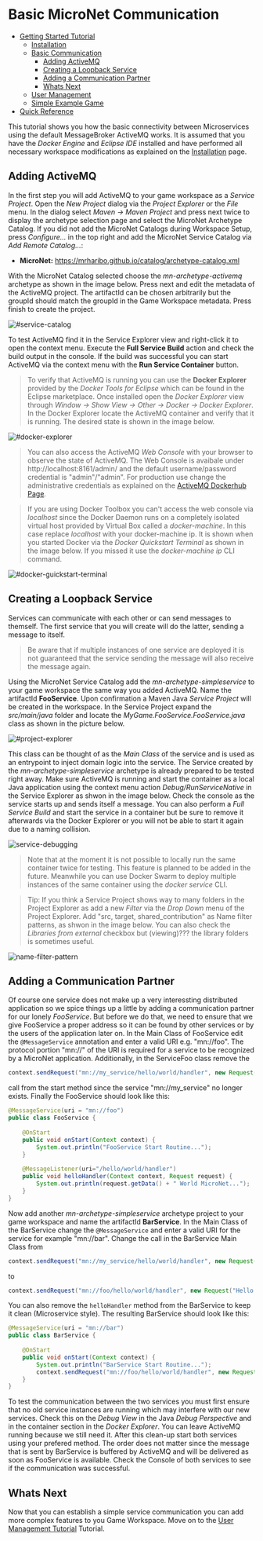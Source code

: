 # Basic MicroNet Communication

- [Getting Started Tutorial](../index.md)
  - [Installation](../gettingstarted/index.md)
  - [Basic Communication](../communicationtutorial/index.md)
    - [Adding ActiveMQ](#adding-activemq)
    - [Creating a Loopback Service](#creating-a-loopback-service)
    - [Adding a Communication Partner](#adding-a-communication-partner)
    - [Whats Next](#whats-next)
  - [User Management](../usermanagement/index.md)
  - [Simple Example Game](../tutorial/index.md)
- [Quick Reference](../quickreference/index.md)

This tutorial shows you how the basic connectivity between Microservices using the default MessageBroker ActiveMQ works. It is assumed that you have the *Docker Engine* and *Eclipse IDE* installed and have performed all necessary workspace modifications as explained on the [Installation](../gettingstarted/index.md) page.

## Adding ActiveMQ

In the first step you will add ActiveMQ to your game workspace as a *Service Project*. Open the *New Project* dialog via the *Project Explorer* or the *File* menu. In the dialog select *Maven -> Maven Project* and press next twice to display the archetype selection page and select the MicroNet Archetype Catalog. If you did not add the MicroNet Catalogs during Workspace Setup, press *Configure...* in the top right and add the MicroNet Service Catalog via *Add Remote Catalog...*:

- **MicroNet:** https://mrharibo.github.io/catalog/archetype-catalog.xml

With the MicroNet Catalog selected choose the *mn-archetype-activemq* archetype as shown in the image below. Press next and edit the metadata of the ActiveMQ project. The artifactId can be chosen arbitrarily but the groupId should match the groupId in the Game Workspace metadata. Press finish to create the project.

![#service-catalog](ServiceCatalog.PNG "MicroNet Service Catalog")

To test ActiveMQ find it in the Service Explorer view and right-click it to open the context menu. Execute the **Full Service Build** action and check the build output in the console. If the build was successful you can start ActiveMQ via the context menu with the **Run Service Container** button.

> To verify that ActiveMQ is running you can use the **Docker Explorer** provided by the *Docker Tools for Eclipse* which can be found in the Eclipse marketplace. Once installed open the *Docker Explorer* view through *Window -> Show View -> Other -> Docker -> Docker Explorer*. In the Docker Explorer locate the ActiveMQ container and verify that it is running. The desired state is shown in the image below.

![#docker-explorer](DockerExplorer.PNG "Docker Explorer from the Docker Tools for Eclipse")

> You can also access the ActiveMQ *Web Console* with your browser to observe the state of ActiveMQ. The Web Console is avaibale under http://localhost:8161/admin/ and the default username/password credential is "admin"/"admin". For production use change the administrative credentials as explained on the [ActiveMQ Dockerhub Page](https://hub.docker.com/r/webcenter/activemq/).

> If you are using Docker Toolbox you can't access the web console via *localhost* since the Docker Daemon runs on a completely isolated virtual host provided by Virtual Box called a *docker-machine*. In this case replace *localhost* with your docker-machine ip. It is shown when you started Docker via the *Docker Quickstart Terminal* as shown in the image below. If you missed it use the *docker-machine ip* CLI command.

![#docker-guickstart-terminal](DockerMachineTerminal.PNG "Docker Machine Startup")

## Creating a Loopback Service

Services can communicate with each other or can send messages to themself. The first service that you will create will do the latter, sending a message to itself.

> Be aware that if multiple instances of one service are deployed it is not guaranteed that the service sending the message will also receive the message again.

Using the MicroNet Service Catalog add the *mn-archetype-simpleservice* to your game workspace the same way you added ActiveMQ. Name the artifactId **FooService**. Upon confirmation a Maven Java *Service Project* will be created in the workspace. In the Service Project expand the *src/main/java* folder and locate the *MyGame.FooService.FooService.java* class as shown in the picture below.

![#project-explorer](ProjectExplorer.PNG "Project Explorer showing a Service Project")

This class can be thought of as the *Main Class* of the service and is used as an entrypoint to inject domain logic into the service. The Service created by the *mn-archetype-simpleservice* archetype is already prepared to be tested right away. Make sure ActiveMQ is running and start the container as a local Java application using the context menu action *Debug/RunServiceNative* in the Service Explorer as shwon in the image below. Check the console as the service starts up and sends itself a message. You can also perform a *Full Service Build* and start the service in a container but be sure to remove it afterwards via the Docker Explorer or you will not be able to start it again due to a naming collision.

![service-debugging](ServiceDebugging.png "Debugging a MicroNet Service")

> Note that at the moment it is not possible to locally run the same container twice for testing. This feature is planned to be added in the future. Meanwhile you can use Docker Swarm to deploy multiple instances of the same container using the *docker service* CLI.

> Tip: If you think a Service Project shows way to many folders in the Project Explorer as add a new *Filter* via the *Drop Down* menu of the Project Explorer. Add "src, target, shared_contribution" as Name filter patterns, as shwon in the image below. You can also check the *Libraries from external* checkbox but (viewing)??? the library folders is sometimes useful.

![name-filter-pattern](NameFilterPatterns.PNG "Useful Name filter patterns")

## Adding a Communication Partner

Of course one service does not make up a very interessting distributed application so we spice things up a little by adding a communication partner for our lonely *FooService*. But before we do that, we need to ensure that we give FooService a proper address so it can be found by other services or by the users of the application later on. In the Main Class of FooService edit the `@MessageService` annotation and enter a valid URI e.g. "mn://foo". The protocol portion "mn://" of the URI is required for a service to be recognized by a MicroNet application. Additionally, in the ServiceFoo class remove the 

```java
context.sendRequest("mn://my_service/hello/world/handler", new Request("Hello"));
``` 
call from the start method since the service "mn://my_service" no longer exists. Finally the FooService should look like this:

```java
@MessageService(uri = "mn://foo")
public class FooService {
	
	@OnStart
	public void onStart(Context context) {
		System.out.println("FooService Start Routine...");
	}
	
	@MessageListener(uri="/hello/world/handler")
	public void helloHandler(Context context, Request request) {
		System.out.println(request.getData() + " World MicroNet...");
	}
}
```

Now add another *mn-archetype-simpleservice* archetype project to your game workspace and name the artifactId **BarService**. In the Main Class of the BarService change the `@MessageService` and enter a valid URI for the service for example "mn://bar". Change the call in the BarService Main Class from 

```java
context.sendRequest("mn://my_service/hello/world/handler", new Request("Hello"));
```

to

```java
context.sendRequest("mn://foo/hello/world/handler", new Request("Hello from Bar"));
```

You can also remove the `helloHandler` method from the BarService to keep it clean (Microservice style). The resulting BarService should look like this:

```java
@MessageService(uri = "mn://bar")
public class BarService {
	
	@OnStart
	public void onStart(Context context) {
		System.out.println("BarService Start Routine...");
		context.sendRequest("mn://foo/hello/world/handler", new Request("Hello from Bar"));
	}
}
```

To test the communication between the two services you must first ensure that no old service instances are running which may interfere with our new services. Check this on the *Debug View* in the Java *Debug Perspective* and in the container section in the *Docker Explorer*. You can leave ActiveMQ running because we still need it. After this clean-up start both services using your prefered method. The order does not matter since the message that is sent by BarService is buffered by ActiveMQ and will be delivered as soon as FooService is available. Check the Console of both services to see if the communication was successful.

## Whats Next

Now that you can establish a simple service communication you can add more complex features to you Game Workspace. Move on to the [User Management Tutorial](../usermanagement/index.md) Tutorial.
